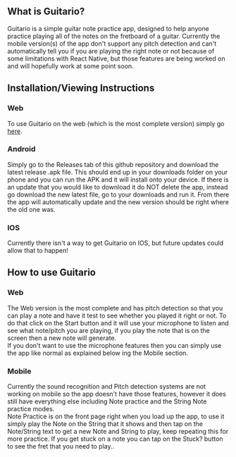 ## What is Guitario?

Guitario is a simple guitar note practice app, designed to help anyone practice playing all of the notes on the fretboard of a guitar. Currently the mobile version(s) of the app don't support any pitch detection and can't automatically tell you if you are playing the right note or not because of some limitations with React Native, but those features are being worked on and will hopefully work at some point soon.

## Installation/Viewing Instructions

### Web

To use Guitario on the web (which is the most complete version) simply go [here](https://brandon205.github.io/guitario/).

### Android

Simply go to the Releases tab of this github repository and download the latest release .apk file. This should end up in your downloads folder on your phone and you can run the APK and it will install onto your device.
If there is an update that you would like to download it do NOT delete the app, instead go download the new latest file, go to your downloads and run it. From there the app will automatically update and the new version should be right where the old one was.

### IOS

Currently there isn't a way to get Guitario on IOS, but future updates could allow that to happen!

## How to use Guitario

### Web

The Web version is the most complete and has pitch detection so that you can play a note and have it test to see whether you played it right or not. To do that click on the Start button and it will use your microphone to listen and see what note/pitch you are playing, if you play the note that is on the screen then a new note will generate.  
If you don't want to use the microphone features then you can simply use the app like normal as explained below ing the Mobile section.

### Mobile

Currently the sound recognition and Pitch detection systems are not working on mobile so the app doesn't have those features, however it does still have everything else including Note practice and the String Note practice modes.  
Note Practice is on the front page right when you load up the app, to use it simply play the Note on the String that it shows and then tap on the Note/String text to get a new Note and String to play, keep repeating this for more practice. If you get stuck on a note you can tap on the Stuck? button to see the fret that you need to play..
